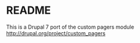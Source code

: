 README
======

This is a Drupal 7 port of the custom pagers module http://drupal.org/project/custom_pagers
